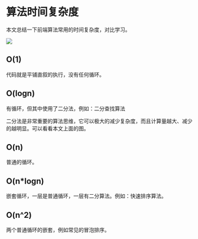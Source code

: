 # 算法时间复杂度

本文总结一下前端算法常用的时间复杂度，对比学习。

![](https://cdn.jsdelivr.net/gh/ailee945/picGo/img/202203270950461.png)

## O(1)

代码就是平铺直叙的执行，没有任何循环。

## O(logn)

有循环，但其中使用了二分法，例如：二分查找算法

二分法是非常重要的算法思维，它可以极大的减少复杂度，而且计算量越大、减少的越明显。可以看看本文上面的图。

## O(n)

普通的循环。

## O(n*logn)

嵌套循环，一层是普通循环，一层有二分算法。例如：快速排序算法。

## O(n^2)

两个普通循环的嵌套，例如常见的冒泡排序。
